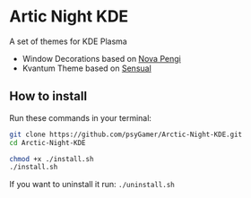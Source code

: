 # Artic Night KDE
A set of themes for KDE Plasma

- Window Decorations based on [Nova Pengi](https://github.com/varlesh/nova-kde/tree/pengi)
- Kvantum Theme based on [Sensual](https://github.com/L4ki/Sensual-Theme)

## How to install

Run these commands in your terminal:
```sh
git clone https://github.com/psyGamer/Arctic-Night-KDE.git
cd Arctic-Night-KDE

chmod +x ./install.sh
./install.sh
```
If you want to uninstall it run: `./uninstall.sh`
